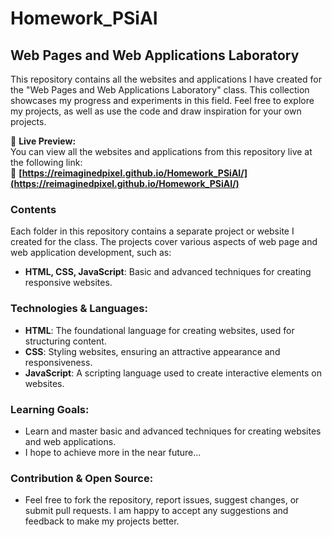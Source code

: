 # Homework_PSiAI

## Web Pages and Web Applications Laboratory

This repository contains all the websites and applications I have created for the "Web Pages and Web Applications Laboratory" class. This collection showcases my progress and experiments in this field. Feel free to explore my projects, as well as use the code and draw inspiration for your own projects.

📌 **Live Preview:**  
You can view all the websites and applications from this repository live at the following link:  
🔗 **[https://reimaginedpixel.github.io/Homework_PSiAI/](https://reimaginedpixel.github.io/Homework_PSiAI/)**

### Contents
Each folder in this repository contains a separate project or website I created for the class. The projects cover various aspects of web page and web application development, such as:
- **HTML, CSS, JavaScript**: Basic and advanced techniques for creating responsive websites.

### Technologies & Languages:
- **HTML**: The foundational language for creating websites, used for structuring content.
- **CSS**: Styling websites, ensuring an attractive appearance and responsiveness.
- **JavaScript**: A scripting language used to create interactive elements on websites.

### Learning Goals:
- Learn and master basic and advanced techniques for creating websites and web applications.
- I hope to achieve more in the near future...

### Contribution & Open Source:
- Feel free to fork the repository, report issues, suggest changes, or submit pull requests. I am happy to accept any suggestions and feedback to make my projects better.
